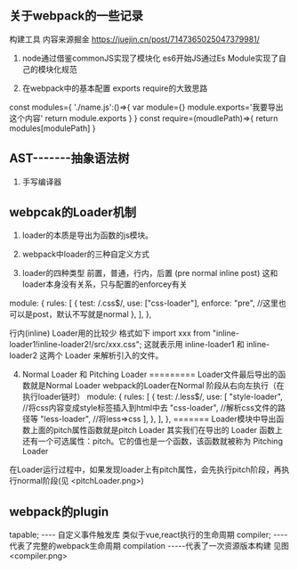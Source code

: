 ## 关于webpack的一些记录
构建工具   内容来源掘金 https://juejin.cn/post/7147365025047379981/

1. node通过借鉴commonJS实现了模块化
   es6开始JS通过Es Module实现了自己的模块化规范

2. 在webpack中的基本配置
exports require的大致思路

const modules={
    './name.js':()=>{
      var module={}
      module.exports='我要导出这个内容'
      return module.exports
    }
}
const require=(moudlePath)=>{
    return modules[modulePath]
}




## AST-------抽象语法树

1. 手写编译器









 ## webpcak的Loader机制
 1. loader的本质是导出为函数的js模块。

 2. webpack中loader的三种自定义方式

 3. loader的四种类型
  前置，普通，行内，后置 (pre normal inline post)   这和loader本身没有关系，只与配置的enforcey有关
  
   module: {
    rules: [
      {
        test: /\.css$/,
        use: ["css-loader"],
        enforce: "pre", //这里也可以是post，默认不写就是normal
      },
    ],
  },

 行内(inline) Loader用的比较少 格式如下
 import xxx from "inline-loader1!inline-loader2!/src/xxx.css";
 这就表示用 inline-loader1 和 inline-loader2 这两个 Loader 来解析引入的文件。

 4. Normal Loader 和 Pitching Loader
========= 
Loader文件最后导出的函数就是Normal Loader
 webpack的Loader在Normal 阶段从右向左执行（在执行loader链时）
   module: {
    rules: [
      {
        test: /\.less$/,
        use: [
          "style-loader", //将css内容变成style标签插入到html中去
          "css-loader", //解析css文件的路径等
          "less-loader", //将less=>css
        ],
      },
    ],
  },
=======
Loader模块中导出函数上面的pitch属性函数就是pitch Loader
其实我们在导出的 Loader 函数上还有一个可选属性：pitch。它的值也是一个函数，该函数就被称为 Pitching Loader

在Loader运行过程中，如果发现loader上有pitch属性，会先执行pitch阶段，再执行normal阶段(见    <pitchLoader.png>)




 ## webpack的plugin
tapable;  ---- 自定义事件触发库   类似于vue,react执行的生命周期
compiler; ---- 代表了完整的webpack生命周期
compilation   -----代表了一次资源版本构建
见图<compiler.png>

 

